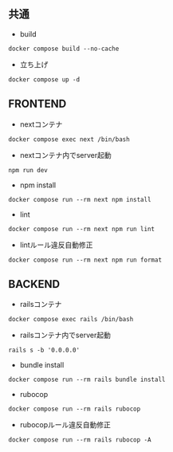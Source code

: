 ## 共通

- build
```
docker compose build --no-cache
```

- 立ち上げ
```
docker compose up -d
```

## FRONTEND

- nextコンテナ
```
docker compose exec next /bin/bash
```

- nextコンテナ内でserver起動
```
npm run dev
```

- npm install
```
docker compose run --rm next npm install
```

- lint
```
docker compose run --rm next npm run lint
```

- lintルール違反自動修正
```
docker compose run --rm next npm run format
```


## BACKEND

- railsコンテナ
```
docker compose exec rails /bin/bash
```

- railsコンテナ内でserver起動
```
rails s -b '0.0.0.0'
```

- bundle install
```
docker compose run --rm rails bundle install
```

- rubocop
```
docker compose run --rm rails rubocop
```

- rubocopルール違反自動修正
```
docker compose run --rm rails rubocop -A
```
